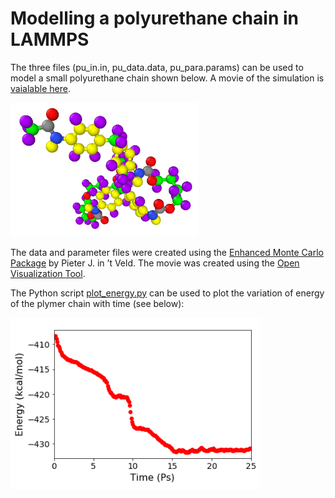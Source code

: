 # Modelling a polyurethane chain in LAMMPS

The three files (pu_in.in, pu_data.data, pu_para.params) can be used to model a small polyurethane chain shown below. A movie of the simulation is [vaialable here](https://youtu.be/VwSrnSeHEdg).

 <img src="image.PNG" width="300">

The data and parameter files were created using the [Enhanced Monte Carlo Package](http://montecarlo.sourceforge.net/emc/Welcome.html) by Pieter J. in ’t Veld. The movie was created using the [Open Visualization Tool](https://www.ovito.org/).

The Python script [plot_energy.py](plot_energy.py) can be used to plot the variation of energy of the plymer chain with time (see below):

 <img src="energy_time.PNG" width="400">
